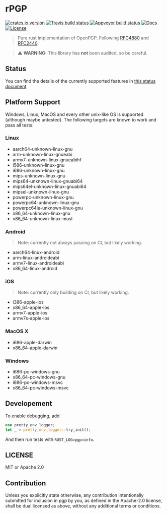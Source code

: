 # rPGP

[![crates.io version][crate-shield]][crate] [![Travis build status][travis-shield]][travis] [![Appveyor build status][appveyor-shield]][appveyor] [![Docs][docs-shield]][docs] [![License][license-shield]][license]

> Pure rust implementation of OpenPGP. Following [RFC4880](https://tools.ietf.org/html/rfc4880.html) and [RFC2440](https://tools.ietf.org/html/rfc2440).



> ⚠️ **WARNING:** This library has **not** been audited, so be careful.



## Status

You can find the details of the currently supported features in [this status document](STATUS.md)




## Platform Support

Windows, Linux, MacOS and every other unix-like OS is supported (although maybe
untested). The following targets are known to work and pass all tests:

### Linux

* aarch64-unknown-linux-gnu
* arm-unknown-linux-gnueabi
* armv7-unknown-linux-gnueabihf
* i586-unknown-linux-gnu
* i686-unknown-linux-gnu
* mips-unknown-linux-gnu
* mips64-unknown-linux-gnuabi64
* mips64el-unknown-linux-gnuabi64
* mipsel-unknown-linux-gnu
* powerpc-unknown-linux-gnu
* powerpc64-unknown-linux-gnu
* powerpc64le-unknown-linux-gnu
* x86_64-unknown-linux-gnu
* x86_64-unknown-linux-musl

### Android

> Note: currently not always passing on CI, but likely working.

* aarch64-linux-android
* arm-linux-androideabi
* armv7-linux-androideabi
* x86_64-linux-android

### iOS

> Note: currently only building on CI, but likely working.

* i386-apple-ios
* x86_64-apple-ios
* armv7-apple-ios
* armv7s-apple-ios

### MacOS X

* i686-apple-darwin
* x86_64-apple-darwin

### Windows

* i686-pc-windows-gnu
* x86_64-pc-windows-gnu
* i686-pc-windows-msvc
* x86_64-pc-windows-msvc

## Developement

To enable debugging, add

```rust
use pretty_env_logger;
let _ = pretty_env_logger::try_init();
```

And then run tests with `RUST_LOG=pgp=info`.

## LICENSE

MIT or Apache 2.0

## Contribution

Unless you explicitly state otherwise, any contribution intentionally submitted
for inclusion in pgp by you, as defined in the Apache-2.0 license, shall be
dual licensed as above, without any additional terms or conditions.

[travis-shield]: https://img.shields.io/travis/dignifiedquire/rpgp.svg?style=flat-square
[travis]: https://travis-ci.org/dignifiedquire/rpgp
[appveyor-shield]: https://ci.appveyor.com/api/projects/status/99y4f73itv7yvt93/branch/master?style=flat-square
[appveyor]: https://ci.appveyor.com/project/dignifiedquire/pgp/branch/master
[docs-shield]: https://img.shields.io/badge/docs-online-blue.svg?style=flat-square
[docs]: https://docs.rs/crate/pgp/
[license-shield]: https://img.shields.io/badge/License-MIT%2FApache2.0-green.svg?style=flat-square
[license]: https://github.com/dignifiedquire/rpgp/blob/master/LICENSE.md
[crate-shield]: https://img.shields.io/crates/v/pgp.svg?style=flat-square
[crate]: https://crates.io/crates/pgp
